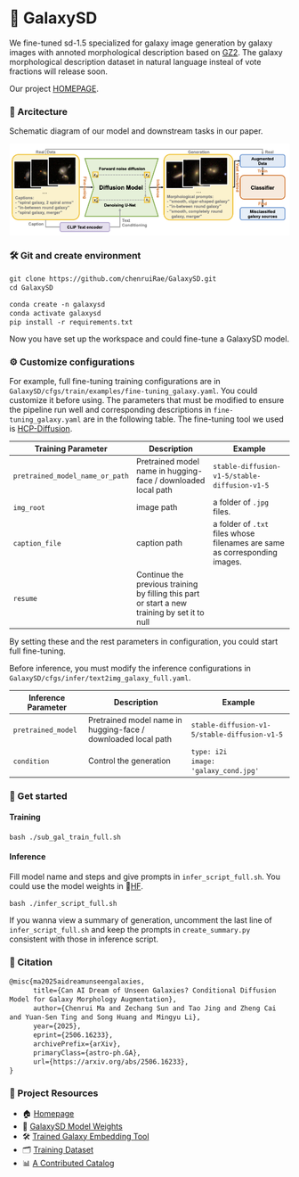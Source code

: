 # 🌌 GalaxySD
We fine-tuned sd-1.5 specialized for galaxy image generation by galaxy images with annoted morphological description based on [GZ2](https://arxiv.org/abs/1308.3496v2). The galaxy morphological description dataset in natural language insteal of vote fractions will release soon. 

Our project [HOMEPAGE](https://galaxysd-webpage.streamlit.app/).

### 🧠 Arcitecture

Schematic diagram of our model and downstream tasks in our paper.

![schema](schema.png)

### 🛠️ Git and create environment

```
git clone https://github.com/chenruiRae/GalaxySD.git
cd GalaxySD
```

```
conda create -n galaxysd
conda activate galaxysd
pip install -r requirements.txt
```
Now you have set up the workspace and could fine-tune a GalaxySD model. 

### ⚙️ Customize configurations

For example, full fine-tuning training configurations are in `GalaxySD/cfgs/train/examples/fine-tuning_galaxy.yaml`. You could customize it before using. The parameters that must be modified to ensure the pipeline run well and corresponding descriptions in `fine-tuning_galaxy.yaml` are in the following table. The fine-tuning tool we used is [HCP-Diffusion](https://github.com/IrisRainbowNeko/HCP-Diffusion).

| Training Parameter             | Description                                | Example                   |
|--------------------|-------------------------------------|--------------------------|
| `pretrained_model_name_or_path` | Pretrained model name in hugging-face / downloaded local path                | `stable-diffusion-v1-5/stable-diffusion-v1-5` |
| `img_root`    | image path                              | a folder of `.jpg` files.                 |
| `caption_file`       | caption path                        | a folder of `.txt` files whose filenames are same as corresponding images.             |
| `resume` | Continue the previous training by filling this part or start a new training by set it to null                |                       |

By setting these and the rest parameters in configuration, you could start full fine-tuning.

Before inference, you must modify the inference configurations in `GalaxySD/cfgs/infer/text2img_galaxy_full.yaml`.

| Inference Parameter             | Description                                | Example                   |
|--------------------|-------------------------------------|--------------------------|
| `pretrained_model` | Pretrained model name in hugging-face / downloaded local path                | `stable-diffusion-v1-5/stable-diffusion-v1-5` |
| `condition`    | Control the generation                              | `type: i2i`<br>`image: 'galaxy_cond.jpg'`            |

### 🚀 Get started

#### Training
```
bash ./sub_gal_train_full.sh
```
#### Inference
Fill model name and steps and give prompts in `infer_script_full.sh`. You could use the model weights in 🤗[HF](https://huggingface.co/CosmosDream/GalaxySD).
```
bash ./infer_script_full.sh
```
If you wanna view a summary of generation, uncomment the last line of `infer_script_full.sh` and keep the prompts in `create_summary.py` consistent with those in inference script.

### 📄 Citation
```
@misc{ma2025aidreamunseengalaxies,
      title={Can AI Dream of Unseen Galaxies? Conditional Diffusion Model for Galaxy Morphology Augmentation}, 
      author={Chenrui Ma and Zechang Sun and Tao Jing and Zheng Cai and Yuan-Sen Ting and Song Huang and Mingyu Li},
      year={2025},
      eprint={2506.16233},
      archivePrefix={arXiv},
      primaryClass={astro-ph.GA},
      url={https://arxiv.org/abs/2506.16233}, 
}
```


### 🔗 Project Resources
- 🏠 [Homepage](https://galaxysd-webpage.streamlit.app/)
- 🤗 [GalaxySD Model Weights](https://huggingface.co/CosmosDream/GalaxySD)
- 🛠️ [Trained Galaxy Embedding Tool](https://huggingface.co/CosmosDream/GalaxyEmb)
- 🗂️ [Training Dataset](https://zenodo.org/records/15669465)
- 📊 [A Contributed Catalog](https://zenodo.org/records/15636756)



